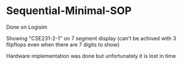 # Sequential-Minimal-SOP

Done on Logisim

Showing "CSE231-2-1" on 7 segment display (can't be achived with 3 flipflops even when there are 7 digits to show)

Hardware implementation was done but unfortunately it is lost in time
